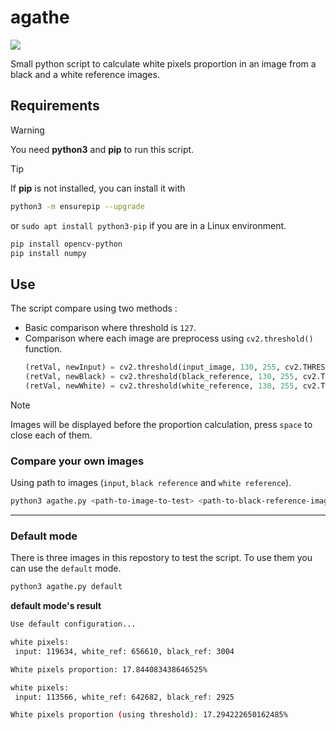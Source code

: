 # agathe
[![](https://img.shields.io/badge/Python-3776AB?style=for-the-badge&logo=python&logoColor=white)](python.org)

Small python script to calculate white pixels proportion in an image from a black and a white reference images.

## Requirements

> [!WARNING]
> You need **python3** and **pip** to run this script.

> [!TIP]
> If **pip** is not installed, you can install it with
> ```bash
> python3 -m ensurepip --upgrade
> ```
> or `sudo apt install python3-pip` if you are in a Linux environment.

```bash
pip install opencv-python
pip install numpy
```

## Use

The script compare using two methods : 

* Basic comparison where threshold is `127`.
* Comparison where each image are preprocess using `cv2.threshold()` function.
  ```python
  (retVal, newInput) = cv2.threshold(input_image, 130, 255, cv2.THRESH_BINARY)
  (retVal, newBlack) = cv2.threshold(black_reference, 130, 255, cv2.THRESH_BINARY)
  (retVal, newWhite) = cv2.threshold(white_reference, 130, 255, cv2.THRESH_BINARY)
  ```
> [!NOTE]
> Images will be displayed before the proportion calculation, press `space` to close each of them.

### Compare your own images

Using path to images (`input`, `black reference` and `white reference`).
```bash
python3 agathe.py <path-to-image-to-test> <path-to-black-reference-image> <path-to-white-reference-image>
```

---

### Default mode

There is three images in this repostory to test the script. To use them you can use the `default` mode.

```sh
python3 agathe.py default
```

**default mode's result**
```sh
Use default configuration...

white pixels:
 input: 119634, white_ref: 656610, black_ref: 3004

White pixels proportion: 17.844083438646525%

white pixels:
 input: 113566, white_ref: 642682, black_ref: 2925

White pixels proportion (using threshold): 17.294222650162485%
```

